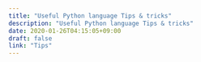 ```yaml
---
title: "Useful Python language Tips & tricks"
description: "Useful Python language Tips & tricks"
date: 2020-01-26T04:15:05+09:00
draft: false
link: "Tips"
---
```


